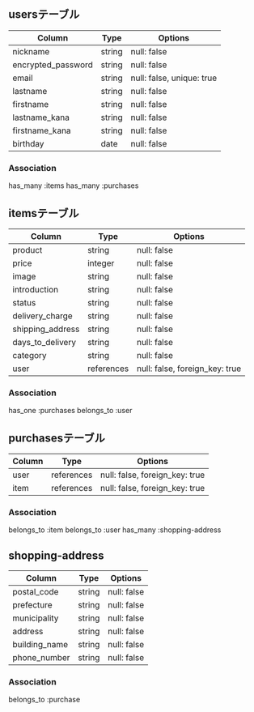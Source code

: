 ## usersテーブル

| Column             | Type   | Options                   |
| ------------------ | ------ | ------------------------- |
| nickname           | string | null: false               |
| encrypted_password | string | null: false               |
| email              | string | null: false, unique: true |
| lastname           | string | null: false               |
| firstname          | string | null: false               |
| lastname_kana      | string | null: false               |
| firstname_kana     | string | null: false               |
| birthday           | date   | null: false               |

### Association

has_many :items
has_many :purchases

## itemsテーブル

| Column           | Type       | Options                        |
| ---------------- | ---------- | ------------------------------ |
| product          | string     | null: false                    |
| price            | integer    | null: false                    |
| image            | string     | null: false                    |
| introduction     | string     | null: false                    |
| status           | string     | null: false                    |
| delivery_charge  | string     | null: false                    |
| shipping_address | string     | null: false                    |
| days_to_delivery | string     | null: false                    |
| category         | string     | null: false                    |
| user             | references | null: false, foreign_key: true |

### Association

has_one :purchases
belongs_to :user


## purchasesテーブル

| Column | Type       | Options                        |
| -------| ---------- | ------------------------------ |
| user   | references | null: false, foreign_key: true |
| item   | references | null: false, foreign_key: true |


### Association

belongs_to :item
belongs_to :user
has_many :shopping-address


## shopping-address

| Column        | Type   | Options     |
| ------------- | ------ | ----------- |
| postal_code   | string | null: false |
| prefecture    | string | null: false |
| municipality  | string | null: false |
| address       | string | null: false |
| building_name | string | null: false |
| phone_number  | string | null: false |

### Association

belongs_to :purchase